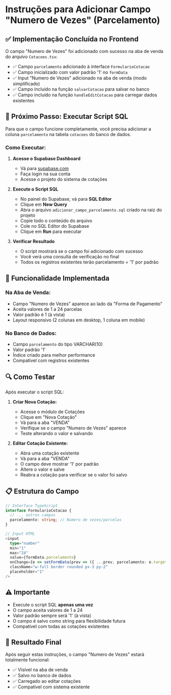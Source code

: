 # Instruções para Adicionar Campo "Numero de Vezes" (Parcelamento)

## ✅ Implementação Concluída no Frontend

O campo "Numero de Vezes" foi adicionado com sucesso na aba de venda do arquivo `Cotacoes.tsx`:

- ✅ Campo `parcelamento` adicionado à interface `FormularioCotacao`
- ✅ Campo inicializado com valor padrão '1' no `formData`
- ✅ Input "Numero de Vezes" adicionado na aba de venda (modo simplificado)
- ✅ Campo incluído na função `salvarCotacao` para salvar no banco
- ✅ Campo incluído na função `handleEditCotacao` para carregar dados existentes

## 🔧 Próximo Passo: Executar Script SQL

Para que o campo funcione completamente, você precisa adicionar a coluna `parcelamento` na tabela `cotacoes` do banco de dados.

### Como Executar:

1. **Acesse o Supabase Dashboard**
   - Vá para [supabase.com](https://supabase.com)
   - Faça login na sua conta
   - Acesse o projeto do sistema de cotações

2. **Execute o Script SQL**
   - No painel do Supabase, vá para **SQL Editor**
   - Clique em **New Query**
   - Abra o arquivo `adicionar_campo_parcelamento.sql` criado na raiz do projeto
   - Copie todo o conteúdo do arquivo
   - Cole no SQL Editor do Supabase
   - Clique em **Run** para executar

3. **Verificar Resultado**
   - O script mostrará se o campo foi adicionado com sucesso
   - Você verá uma consulta de verificação no final
   - Todos os registros existentes terão parcelamento = '1' por padrão

## 🎯 Funcionalidade Implementada

### Na Aba de Venda:
- Campo "Numero de Vezes" aparece ao lado da "Forma de Pagamento"
- Aceita valores de 1 a 24 parcelas
- Valor padrão é 1 (à vista)
- Layout responsivo (2 colunas em desktop, 1 coluna em mobile)

### No Banco de Dados:
- Campo `parcelamento` do tipo VARCHAR(10)
- Valor padrão '1'
- Índice criado para melhor performance
- Compatível com registros existentes

## 🔍 Como Testar

Após executar o script SQL:

1. **Criar Nova Cotação:**
   - Acesse o módulo de Cotações
   - Clique em "Nova Cotação"
   - Vá para a aba "VENDA"
   - Verifique se o campo "Numero de Vezes" aparece
   - Teste alterando o valor e salvando

2. **Editar Cotação Existente:**
   - Abra uma cotação existente
   - Vá para a aba "VENDA"
   - O campo deve mostrar '1' por padrão
   - Altere o valor e salve
   - Reabra a cotação para verificar se o valor foi salvo

## 📋 Estrutura do Campo

```typescript
// Interface TypeScript
interface FormularioCotacao {
  // ... outros campos
  parcelamento: string; // Numero de vezes/parcelas
}

// Input HTML
<input
  type="number"
  min="1"
  max="24"
  value={formData.parcelamento}
  onChange={e => setFormData(prev => ({ ...prev, parcelamento: e.target.value }))}
  className="w-full border rounded px-3 py-2"
  placeholder="1"
/>
```

## ⚠️ Importante

- Execute o script SQL **apenas uma vez**
- O campo aceita valores de 1 a 24
- Valor padrão sempre será '1' (à vista)
- O campo é salvo como string para flexibilidade futura
- Compatível com todas as cotações existentes

## 🎉 Resultado Final

Após seguir estas instruções, o campo "Numero de Vezes" estará totalmente funcional:
- ✅ Visível na aba de venda
- ✅ Salvo no banco de dados
- ✅ Carregado ao editar cotações
- ✅ Compatível com sistema existente